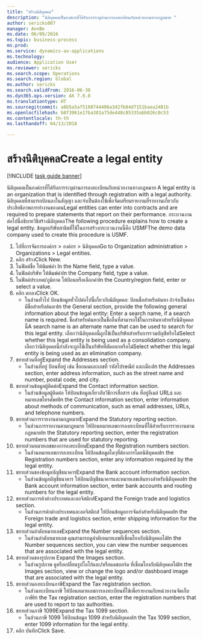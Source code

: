 ```yaml
--- 
title: "สร้างนิติบุคคล"
description: "นิติบุคคลเป็นองค์กรที่ได้รับการระบุผ่านการลงทะเบียนกับหน่วยงานทางกฎหมาย "
author: sericks007
manager: AnnBe
ms.date: 06/09/2016
ms.topic: business-process
ms.prod: 
ms.service: dynamics-ax-applications
ms.technology: 
audience: Application User
ms.reviewer: sericks
ms.search.scope: Operations
ms.search.region: Global
ms.author: sericks
ms.search.validFrom: 2016-06-30
ms.dyn365.ops.version: AX 7.0.0
ms.translationtype: HT
ms.sourcegitcommit: a8b5a5af5108744406a3d2fb84d7151baea2481b
ms.openlocfilehash: b8f3961e17ba381a75de448c85335abb026c0c53
ms.contentlocale: th-th
ms.lasthandoff: 04/13/2018

---
```

# <a name="create-a-legal-entity"></a><span data-ttu-id="97fac-103">สร้างนิติบุคคล</span><span class="sxs-lookup"><span data-stu-id="97fac-103">Create a legal entity</span></span>

[!INCLUDE [task guide banner](../../includes/task-guide-banner.md)]

<span data-ttu-id="97fac-104">นิติบุคคลเป็นองค์กรที่ได้รับการระบุผ่านการลงทะเบียนกับหน่วยงานทางกฎหมาย </span><span class="sxs-lookup"><span data-stu-id="97fac-104">A legal entity is an organization that is identified through registration with a legal authority.</span></span> <span data-ttu-id="97fac-105">นิติบุคคลที่สามารถป้อนลงในสัญญา และจำเป็นต้องใช้เพื่อจัดเตรียมรายงานที่รายงานเกี่ยวกับประสิทธิภาพการทำงานของตน</span><span class="sxs-lookup"><span data-stu-id="97fac-105">Legal entities can enter into contracts and are required to prepare statements that report on their performance.</span></span> <span data-ttu-id="97fac-106">กระบวนงานต่อไปนี้อธิบายวิธีสร้างนิติบุคคล</span><span class="sxs-lookup"><span data-stu-id="97fac-106">The following procedure explains how to create a legal entity.</span></span> <span data-ttu-id="97fac-107">ข้อมูลบริษัทสาธิตที่ใช้ในการสร้างกระบวนงานนี้คือ USMF</span><span class="sxs-lookup"><span data-stu-id="97fac-107">The demo data company used to create this procedure is USMF.</span></span>

1. <span data-ttu-id="97fac-108">ไปที่การจัดการองค์กร > องค์กร > นิติบุคคล</span><span class="sxs-lookup"><span data-stu-id="97fac-108">Go to Organization administration > Organizations > Legal entities.</span></span>
2. <span data-ttu-id="97fac-109">คลิก สร้าง</span><span class="sxs-lookup"><span data-stu-id="97fac-109">Click New.</span></span>
3. <span data-ttu-id="97fac-110">ในฟิลด์ชื่อ ให้พิมพ์ค่า </span><span class="sxs-lookup"><span data-stu-id="97fac-110">In the Name field, type a value.</span></span>
4. <span data-ttu-id="97fac-111">ในฟิลด์บริษัท ให้พิมพ์ค่า</span><span class="sxs-lookup"><span data-stu-id="97fac-111">In the Company field, type a value.</span></span>
5. <span data-ttu-id="97fac-112">ในฟิลด์ประเทศ/ภูมิภาค ให้ป้อนหรือเลือกค่า</span><span class="sxs-lookup"><span data-stu-id="97fac-112">In the Country/region field, enter or select a value.</span></span>
6. <span data-ttu-id="97fac-113">คลิก ตกลง</span><span class="sxs-lookup"><span data-stu-id="97fac-113">Click OK.</span></span>
    * <span data-ttu-id="97fac-114">ในส่วนทั่วไป ป้อนข้อมูลทั่วไปต่อไปนี้เกี่ยวกับนิติบุคคล: ป้อนชื่อสำหรับค้นหา ถ้าจำเป็นต้องมีชื่อสำหรับค้นหา</span><span class="sxs-lookup"><span data-stu-id="97fac-114">In the General section, provide the following general information about the legal entity: Enter a search name, if a search name is required.</span></span> <span data-ttu-id="97fac-115">ชื่อสำหรับค้นหาเป็นชื่ออื่นที่สามารถใช้ในการค้นหาสำหรับนิติบุคคลนี้</span><span class="sxs-lookup"><span data-stu-id="97fac-115">A search name is an alternate name that can be used to search for this legal entity.</span></span> <span data-ttu-id="97fac-116">เลือกว่านิติบุคคลนี้ถูกใช้เป็นบริษัทสำหรับการรวมบัญชีหรือไม่</span><span class="sxs-lookup"><span data-stu-id="97fac-116">Select whether this legal entity is being used as a consolidation company.</span></span> <span data-ttu-id="97fac-117">เลือกว่านิติบุคคลนี้กำลังจะถูกใช้เป็นบริษัทที่ตัดออกหรือไม่</span><span class="sxs-lookup"><span data-stu-id="97fac-117">Select whether this legal entity is being used as an elimination company.</span></span>  
7. <span data-ttu-id="97fac-118">ขยายส่วนที่อยู่</span><span class="sxs-lookup"><span data-stu-id="97fac-118">Expand the Addresses section.</span></span>
    * <span data-ttu-id="97fac-119">ในส่วนที่อยู่ ป้อนที่อยู่ เช่น ชื่อถนนและเลขที่ รหัสไปรษณีย์ และเมือง</span><span class="sxs-lookup"><span data-stu-id="97fac-119">In the Addresses section, enter address information, such as the street name and number, postal code, and city.</span></span>  
8. <span data-ttu-id="97fac-120">ขยายส่วนข้อมูลผู้ติดต่อ</span><span class="sxs-lookup"><span data-stu-id="97fac-120">Expand the Contact information section.</span></span>
    * <span data-ttu-id="97fac-121">ในส่วนข้อมูลผู้ติดต่อ ให้ป้อนข้อมูลเกี่ยวกับวิธีการสื่อสาร เช่น ที่อยู่อีเมล์ URLs และหมายเลขโทรศัพท์</span><span class="sxs-lookup"><span data-stu-id="97fac-121">In the Contact information section, enter information about methods of communication, such as email addresses, URLs, and telephone numbers.</span></span>  
9. <span data-ttu-id="97fac-122">ขยายส่วนการรายงานตามกฎหมาย</span><span class="sxs-lookup"><span data-stu-id="97fac-122">Expand the Statutory reporting section.</span></span>
    * <span data-ttu-id="97fac-123">ในส่วนการรายงานตามกฎหมาย ให้ป้อนหมายเลขการลงทะเบียนที่ใช้สำหรับการรายงานตามกฎหมาย</span><span class="sxs-lookup"><span data-stu-id="97fac-123">In the Statutory reporting section, enter the registration numbers that are used for statutory reporting.</span></span>  
10. <span data-ttu-id="97fac-124">ขยายส่วนหมายเลขของการลงทะเบียน</span><span class="sxs-lookup"><span data-stu-id="97fac-124">Expand the Registration numbers section.</span></span>
    * <span data-ttu-id="97fac-125">ในส่วนหมายเลขการลงทะเบียน ให้ป้อนข้อมูลใดๆที่ต้องการโดยนิติบุคคล</span><span class="sxs-lookup"><span data-stu-id="97fac-125">In the Registration numbers section, enter any information required by the legal entity.</span></span>  
11. <span data-ttu-id="97fac-126">ขยายส่วนของข้อมูลบัญชีธนาคาร</span><span class="sxs-lookup"><span data-stu-id="97fac-126">Expand the Bank account information section.</span></span>
    * <span data-ttu-id="97fac-127">ในส่วนข้อมูลบัญชีธนาคาร ให้ป้อนบัญชีธนาคารและหมายเลขเส้นทางสำหรับนิติบุคคล</span><span class="sxs-lookup"><span data-stu-id="97fac-127">In the Bank account information section, enter bank accounts and routing numbers for the legal entity.</span></span>  
12. <span data-ttu-id="97fac-128">ขยายส่วนการค้าต่างประเทศและลอจิสติกส์</span><span class="sxs-lookup"><span data-stu-id="97fac-128">Expand the Foreign trade and logistics section.</span></span>
    * <span data-ttu-id="97fac-129">ในส่วนการค้าต่างประเทศและลอจิสติกส์ ให้ป้อนข้อมูลการจัดส่งสำหรับนิติบุคคล</span><span class="sxs-lookup"><span data-stu-id="97fac-129">In the Foreign trade and logistics section, enter shipping information for the legal entity.</span></span>  
13. <span data-ttu-id="97fac-130">ขยายส่วนลำดับหมายเลข</span><span class="sxs-lookup"><span data-stu-id="97fac-130">Expand the Number sequences section.</span></span>
    * <span data-ttu-id="97fac-131">ในส่วนลำดับหมายเลข คุณสามารถดูลำดับหมายเลขที่เชื่อมโยงกับนิติบุคคลได้</span><span class="sxs-lookup"><span data-stu-id="97fac-131">In the Number sequences section, you can view the number sequences that are associated with the legal entity.</span></span>  
14. <span data-ttu-id="97fac-132">ขยายส่วนของรูปภาพ </span><span class="sxs-lookup"><span data-stu-id="97fac-132">Expand the Images section.</span></span>
    * <span data-ttu-id="97fac-133">ในส่วนรูปภาพ ดูหรือเปลี่ยนรูปโลโก้และ/หรือแดชบอร์ด ที่เชื่อมโยงกับนิติบุคคลได้</span><span class="sxs-lookup"><span data-stu-id="97fac-133">In the Images section, view or change the logo and/or dashboard image that are associated with the legal entity.</span></span>  
15. <span data-ttu-id="97fac-134">ขยายส่วนลงทะเบียนภาษี</span><span class="sxs-lookup"><span data-stu-id="97fac-134">Expand the Tax registration section.</span></span>
    * <span data-ttu-id="97fac-135">ในส่วนทะเบียนภาษี ให้ป้อนหมายเลขการลงทะเบียนที่ใช้เพื่อรายงานกับหน่วยงานจัดเก็บภาษี</span><span class="sxs-lookup"><span data-stu-id="97fac-135">In the Tax registration section, enter the registration numbers that are used to report to tax authorities.</span></span>  
16. <span data-ttu-id="97fac-136">ขยายส่วนภาษี 1099</span><span class="sxs-lookup"><span data-stu-id="97fac-136">Expand the Tax 1099 section.</span></span>
    * <span data-ttu-id="97fac-137">ในส่วนภาษี 1099 ให้ป้อนข้อมูล 1099 สำหรับนิติบุคคล</span><span class="sxs-lookup"><span data-stu-id="97fac-137">In the Tax 1099 section, enter 1099 information for the legal entity.</span></span>  
17. <span data-ttu-id="97fac-138">คลิก บันทึก</span><span class="sxs-lookup"><span data-stu-id="97fac-138">Click Save.</span></span>



